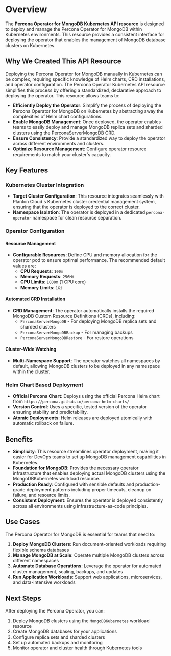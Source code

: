 # Overview

The **Percona Operator for MongoDB Kubernetes API resource** is designed to deploy and manage the Percona Operator for MongoDB within Kubernetes environments. This resource provides a consistent interface for deploying the operator that enables the management of MongoDB database clusters on Kubernetes.

## Why We Created This API Resource

Deploying the Percona Operator for MongoDB manually in Kubernetes can be complex, requiring specific knowledge of Helm charts, CRD installations, and operator configuration. The Percona Operator Kubernetes API resource simplifies this process by offering a standardized, declarative approach to deploying the operator. This resource allows teams to:

- **Efficiently Deploy the Operator**: Simplify the process of deploying the Percona Operator for MongoDB on Kubernetes by abstracting away the complexities of Helm chart configurations.
- **Enable MongoDB Management**: Once deployed, the operator enables teams to easily deploy and manage MongoDB replica sets and sharded clusters using the PerconaServerMongoDB CRD.
- **Ensure Consistency**: Provide a standardized way to deploy the operator across different environments and clusters.
- **Optimize Resource Management**: Configure operator resource requirements to match your cluster's capacity.

## Key Features

### Kubernetes Cluster Integration

- **Target Cluster Configuration**: This resource integrates seamlessly with Planton Cloud's Kubernetes cluster credential management system, ensuring that the operator is deployed to the correct cluster.
- **Namespace Isolation**: The operator is deployed in a dedicated `percona-operator` namespace for clean resource separation.

### Operator Configuration

#### Resource Management

- **Configurable Resources**: Define CPU and memory allocation for the operator pod to ensure optimal performance. The recommended default values are:
  - **CPU Requests**: `100m`
  - **Memory Requests**: `256Mi`
  - **CPU Limits**: `1000m` (1 CPU core)
  - **Memory Limits**: `1Gi`

#### Automated CRD Installation

- **CRD Management**: The operator automatically installs the required MongoDB Custom Resource Definitions (CRDs), including:
  - `PerconaServerMongoDB` - For deploying MongoDB replica sets and sharded clusters
  - `PerconaServerMongoDBBackup` - For managing backups
  - `PerconaServerMongoDBRestore` - For restore operations

#### Cluster-Wide Watching

- **Multi-Namespace Support**: The operator watches all namespaces by default, allowing MongoDB clusters to be deployed in any namespace within the cluster.

### Helm Chart Based Deployment

- **Official Percona Chart**: Deploys using the official Percona Helm chart from `https://percona.github.io/percona-helm-charts/`
- **Version Control**: Uses a specific, tested version of the operator ensuring stability and predictability.
- **Atomic Deployments**: Helm releases are deployed atomically with automatic rollback on failure.

## Benefits

- **Simplicity**: This resource streamlines operator deployment, making it easier for DevOps teams to set up MongoDB management capabilities in Kubernetes.
- **Foundation for MongoDB**: Provides the necessary operator infrastructure that enables deploying actual MongoDB clusters using the MongoDBKubernetes workload resource.
- **Production Ready**: Configured with sensible defaults and production-grade deployment patterns including proper timeouts, cleanup on failure, and resource limits.
- **Consistent Deployment**: Ensures the operator is deployed consistently across all environments using infrastructure-as-code principles.

## Use Cases

The Percona Operator for MongoDB is essential for teams that need to:

1. **Deploy MongoDB Clusters**: Run document-oriented workloads requiring flexible schema databases
2. **Manage MongoDB at Scale**: Operate multiple MongoDB clusters across different namespaces
3. **Automate Database Operations**: Leverage the operator for automated cluster management, scaling, backups, and updates
4. **Run Application Workloads**: Support web applications, microservices, and data-intensive workloads

## Next Steps

After deploying the Percona Operator, you can:

1. Deploy MongoDB clusters using the `MongoDBKubernetes` workload resource
2. Create MongoDB databases for your applications
3. Configure replica sets and sharded clusters
4. Set up automated backups and monitoring
5. Monitor operator and cluster health through Kubernetes tools

